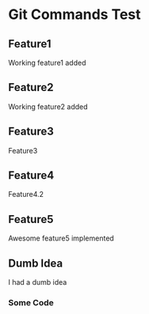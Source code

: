 # Git Commands Test

## Feature1

Working feature1 added

## Feature2

Working feature2 added

## Feature3

Feature3

## Feature4

Feature4.2

## Feature5

Awesome feature5 implemented

## Dumb Idea

I had a dumb idea

### Some Code